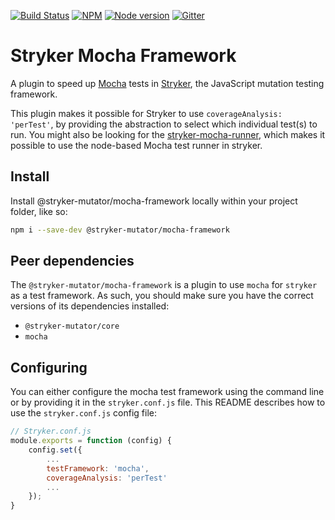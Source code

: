 [![Build Status](https://github.com/stryker-mutator/stryker/workflows/CI/badge.svg)](https://github.com/stryker-mutator/stryker/actions?query=workflow%3ACI+branch%3Amaster)
[![NPM](https://img.shields.io/npm/dm/@stryker-mutator/mocha-framework.svg)](https://www.npmjs.com/package/@stryker-mutator/mocha-framework)
[![Node version](https://img.shields.io/node/v/@stryker-mutator/mocha-framework.svg)](https://img.shields.io/node/v/@stryker-mutator/mocha-framework.svg)
[![Gitter](https://badges.gitter.im/stryker-mutator/stryker.svg)](https://gitter.im/stryker-mutator/stryker?utm_source=badge&utm_medium=badge&utm_campaign=pr-badge)

# Stryker Mocha Framework

A plugin to speed up [Mocha](http://mochajs.org/) tests in [Stryker](https://stryker-mutator.io), the JavaScript mutation testing framework.

This plugin makes it possible for Stryker to use `coverageAnalysis: 'perTest'`, by providing the abstraction to select which individual test(s) to run. You might also be looking for the [stryker-mocha-runner](https://www.npmjs.com/package/stryker-mocha-runner), which makes it possible to use the node-based Mocha test runner in stryker.

## Install

Install @stryker-mutator/mocha-framework locally within your project folder, like so:

```bash
npm i --save-dev @stryker-mutator/mocha-framework
```

## Peer dependencies

The `@stryker-mutator/mocha-framework` is a plugin to use `mocha` for `stryker` as a test framework. 
As such, you should make sure you have the correct versions of its dependencies installed:

* `@stryker-mutator/core`
* `mocha`

## Configuring

You can either configure the mocha test framework using the command line or by providing it in the `stryker.conf.js` file.
This README describes how to use the `stryker.conf.js` config file:

```javascript
// Stryker.conf.js
module.exports = function (config) {
    config.set({
        ...
        testFramework: 'mocha',
        coverageAnalysis: 'perTest'
        ...
    });
}
```
